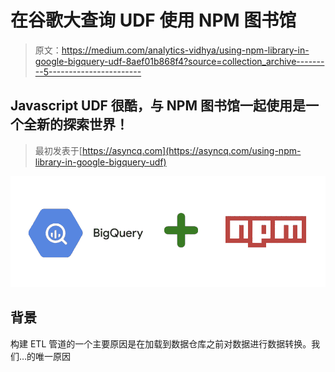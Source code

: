 # 在谷歌大查询 UDF 使用 NPM 图书馆

> 原文：<https://medium.com/analytics-vidhya/using-npm-library-in-google-bigquery-udf-8aef01b868f4?source=collection_archive---------5----------------------->

## Javascript UDF 很酷，与 NPM 图书馆一起使用是一个全新的探索世界！

> 最初发表于[https://asyncq.com](https://asyncq.com/using-npm-library-in-google-bigquery-udf)

![](img/bd5dcb8ae1e4cb85608dd213d71d85cd.png)

## 背景

构建 ETL 管道的一个主要原因是在加载到数据仓库之前对数据进行数据转换。我们…的唯一原因